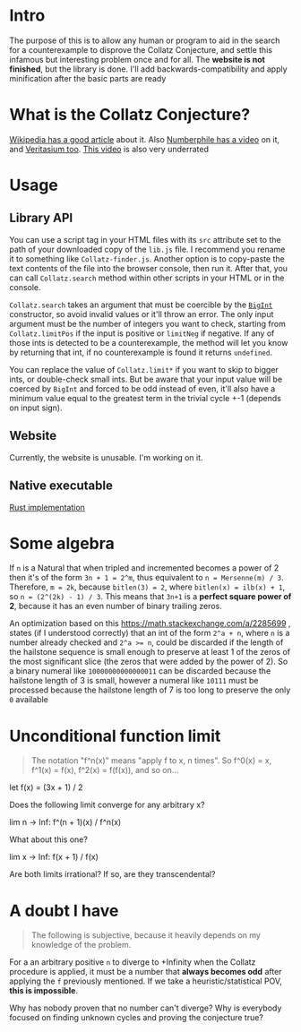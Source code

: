 # Intro
The purpose of this is to allow any human or program to aid in the search for a counterexample to disprove the Collatz Conjecture, and settle this infamous but interesting problem once and for all. The **website is not finished**, but the library is done. I'll add backwards-compatibility and apply minification after the basic parts are ready

# What is the Collatz Conjecture?
[Wikipedia has a good article](https://en.wikipedia.org/wiki/Collatz_conjecture) about it. Also [Numberphile has a video](https://youtu.be/5mFpVDpKX70) on it, and [Veritasium too](https://youtu.be/094y1Z2wpJg). [This video](https://youtu.be/i4OTNm7bRP8) is also very underrated

# Usage
## Library API
You can use a script tag in your HTML files with its `src` attribute set to the path of your downloaded copy of the `lib.js` file. I recommend you rename it to something like `Collatz-finder.js`. Another option is to copy-paste the text contents of the file into the browser console, then run it. After that, you can call `Collatz.search` method within other scripts in your HTML or in the console.

`Collatz.search` takes an argument that must be coercible by the [`BigInt`](https://tc39.es/ecma262/multipage/numbers-and-dates.html#sec-bigint-constructor) constructor, so avoid invalid values or it'll throw an error. The only input argument must be the number of integers you want to check, starting from `Collatz.limitPos` if the input is positive or `limitNeg` if negative. If any of those ints is detected to be a counterexample, the method will let you know by returning that int, if no counterexample is found it returns `undefined`.

You can replace the value of `Collatz.limit*` if you want to skip to bigger ints, or double-check small ints. But be aware that your input value will be coerced by `BigInt` and forced to be odd instead of even, it'll also have a minimum value equal to the greatest term in the trivial cycle +-1 (depends on input sign).

## Website
Currently, the website is unusable. I'm working on it.

## Native executable
[Rust implementation](https://github.com/Rudxain/collatz_finder)

# Some algebra
If `n` is a Natural that when tripled and incremented becomes a power of 2 then it's of the form `3n + 1 = 2^m`, thus equivalent to `n = Mersenne(m) / 3`. Therefore, `m = 2k`, because `bitlen(3) = 2`, where `bitlen(x) = ilb(x) + 1`, so `n = (2^(2k) - 1) / 3`. This means that `3n+1` is a **perfect square power of 2**, because it has an even number of binary trailing zeros.

An optimization based on this https://math.stackexchange.com/a/2285699 , states (if I understood correctly) that an int of the form `2^a + n`, where `n` is a number already checked and `2^a >= n`, could be discarded if the length of the hailstone sequence is small enough to preserve at least 1 of the zeros of the most significant slice (the zeros that were added by the power of 2). So a binary numeral like `10000000000000011` can be discarded because the hailstone length of 3 is small, however a numeral like `10111` must be processed because the hailstone length of 7 is too long to preserve the only `0` available

# Unconditional function limit
> The notation "f^n(x)" means "apply f to x, n times". So f^0(x) = x, f^1(x) = f(x), f^2(x) = f(f(x)), and so on...

let f(x) = (3x + 1) / 2

Does the following limit converge for any arbitrary x?

lim n -> Inf: f^(n + 1)(x) / f^n(x)

What about this one?

lim x -> Inf: f(x + 1) / f(x)

Are both limits irrational? If so, are they transcendental?

# A doubt I have
> The following is subjective, because it heavily depends on my knowledge of the problem.

For a an arbitrary positive `n` to diverge to +Infinity when the Collatz procedure is applied, it must be a number that **always becomes odd** after applying the `f` previously mentioned. If we take a heuristic/statistical POV, **this is impossible**.

Why has nobody proven that no number can't diverge? Why is everybody focused on finding unknown cycles and proving the conjecture true?
